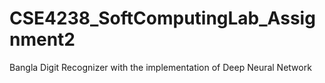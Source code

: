 # CSE4238_SoftComputingLab_Assignment2
Bangla Digit Recognizer with the implementation of Deep Neural Network
